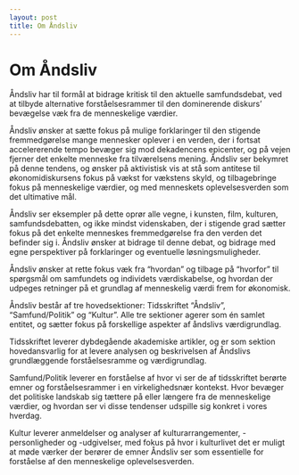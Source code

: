 ```yaml
---
layout: post
title: Om Åndsliv
---
```

# Om Åndsliv

Åndsliv har til formål at bidrage kritisk til den aktuelle samfundsdebat, ved at tilbyde alternative forståelsesrammer til den dominerende diskurs’ bevægelse væk fra de menneskelige værdier.

Åndsliv ønsker at sætte fokus på mulige forklaringer til den stigende fremmedgørelse mange mennesker oplever i en verden, der i fortsat accelererende tempo bevæger sig mod dekadencens epicenter, og på vejen fjerner det enkelte menneske fra tilværelsens mening. Åndsliv ser bekymret på denne tendens, og ønsker på aktivistisk vis at stå som antitese til økonomidiskursens fokus på vækst for vækstens skyld, og tilbagebringe fokus på menneskelige værdier, og med menneskets oplevelsesverden som det ultimative mål.

Åndsliv ser eksempler på dette oprør alle vegne, i kunsten, film, kulturen, samfundsdebatten, og ikke mindst videnskaben, der i stigende grad sætter fokus på det enkelte menneskes fremmedgørelse fra den verden det befinder sig i. Åndsliv ønsker at bidrage til denne debat, og bidrage med egne perspektiver på forklaringer og eventuelle løsningsmuligheder.

Åndsliv ønsker at rette fokus væk fra “hvordan” og tilbage på “hvorfor” til spørgsmål om samfundets og individets værdiskabelse, og hvordan der udpeges retninger på et grundlag af menneskelig værdi frem for økonomisk.

Åndsliv består af tre hovedsektioner: Tidsskriftet “Åndsliv”, “Samfund/Politik” og “Kultur”. Alle tre sektioner agerer som én samlet entitet, og sætter fokus på forskellige aspekter af åndslivs værdigrundlag. 

Tidsskriftet leverer dybdegående akademiske artikler, og er som sektion hovedansvarlig for at levere analysen og beskrivelsen af Åndslivs grundlæggende forståelsesramme og værdigrundlag.

Samfund/Politik leverer en forståelse af hvor vi ser de af tidsskriftet berørte emner og forståelsesrammer i en virkelighedsnær kontekst. Hvor bevæger det politiske landskab sig tættere på eller længere fra de menneskelige værdier, og hvordan ser vi disse tendenser udspille sig konkret i vores hverdag.

Kultur leverer anmeldelser og analyser af kulturarrangementer, -personligheder og -udgivelser, med fokus på hvor i kulturlivet det er muligt at møde værker der berører de emner Åndsliv ser som essentielle for forståelse af den menneskelige oplevelsesverden.
